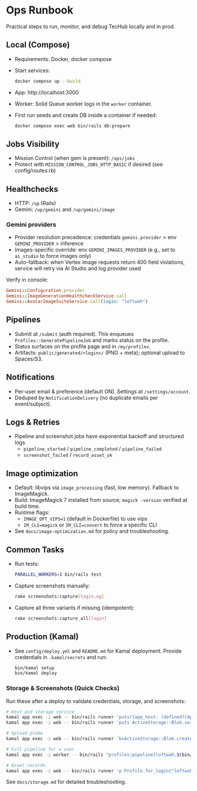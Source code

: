 # Ops Runbook

Practical steps to run, monitor, and debug TecHub locally and in prod.

## Local (Compose)

- Requirements: Docker, docker compose
- Start services:

  ```bash
  docker compose up --build
  ```

- App: http://localhost:3000
- Worker: Solid Queue worker logs in the `worker` container.
- First run seeds and create DB inside a container if needed:

  ```bash
  docker compose exec web bin/rails db:prepare
  ```

## Jobs Visibility

- Mission Control (when gem is present): `/ops/jobs`
- Protect with `MISSION_CONTROL_JOBS_HTTP_BASIC` if desired (see config/routes.rb)

## Healthchecks

- HTTP: `/up` (Rails)
- Gemini: `/up/gemini` and `/up/gemini/image`

### Gemini providers

- Provider resolution precedence: credentials `gemini.provider` > env `GEMINI_PROVIDER` > inference
- Images-specific override: env `GEMINI_IMAGES_PROVIDER` (e.g., set to `ai_studio` to force images
  only)
- Auto-fallback: when Vertex image requests return 400 field violations, service will retry via AI
  Studio and log provider used

Verify in console:

```ruby
Gemini::Configuration.provider
Gemini::ImageGenerationHealthcheckService.call
Gemini::AvatarImageSuiteService.call(login: "loftwah")
```

## Pipelines

- Submit at `/submit` (auth required). This enqueues `Profiles::GeneratePipelineJob` and marks
  status on the profile.
- Status surfaces on the profile page and in `/my/profiles`.
- Artifacts: `public/generated/<login>/` (PNG + meta); optional upload to Spaces/S3.

## Notifications

- Per-user email & preference (default ON). Settings at `/settings/account`.
- Deduped by `NotificationDelivery` (no duplicate emails per event/subject).

## Logs & Retries

- Pipeline and screenshot jobs have exponential backoff and structured logs
  - `pipeline_started` / `pipeline_completed` / `pipeline_failed`
  - `screenshot_failed` / `record_asset_ok`

## Image optimization

- Default: libvips via `image_processing` (fast, low memory). Fallback to ImageMagick.
- Build: ImageMagick 7 installed from source; `magick -version` verified at build time.
- Runtime flags:
  - `IMAGE_OPT_VIPS=1` (default in Dockerfile) to use vips
  - `IM_CLI=magick` or `IM_CLI=convert` to force a specific CLI
- See `docs/image-optimization.md` for policy and troubleshooting.

## Common Tasks

- Run tests:

  ```bash
  PARALLEL_WORKERS=1 bin/rails test
  ```

- Capture screenshots manually:

  ```bash
  rake screenshots:capture[login,og]
  ```

- Capture all three variants if missing (idempotent):

  ```bash
  rake screenshots:capture_all[login]
  ```

## Production (Kamal)

- See `config/deploy.yml` and `README.md` for Kamal deployment. Provide credentials in
  `.kamal/secrets` and run:

  ```bash
  bin/kamal setup
  bin/kamal deploy
  ```

### Storage & Screenshots (Quick Checks)

Run these after a deploy to validate credentials, storage, and screenshots:

```bash
# Host and storage service
kamal app exec -i web -- bin/rails runner 'puts({app_host: (defined?(AppHost) ? AppHost.current : nil), svc: Rails.configuration.active_storage.service}.inspect)'
kamal app exec -i web -- bin/rails runner 'puts ActiveStorage::Blob.services.fetch(Rails.configuration.active_storage.service).inspect'

# Upload probe
kamal app exec -i web -- bin/rails runner 'b=ActiveStorage::Blob.create_and_upload!(io: StringIO.new("hi"), filename:"probe.txt"); puts b.url'

# Full pipeline for a user
kamal app exec -i worker -- bin/rails "profiles:pipeline[loftwah,$(bin/rails runner 'print AppHost.current')]"

# Asset records
kamal app exec -i web -- bin/rails runner 'p Profile.for_login("loftwah").first.profile_assets.order(:created_at).pluck(:kind,:public_url,:local_path)'
```

See `docs/storage.md` for detailed troubleshooting.
